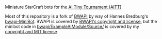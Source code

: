 Miniature StarCraft bots for the [AI Tiny Tournament (AITT)](https://sites.google.com/view/mcrave/aitt-s2)

Most of this repository is a fork of [BWAPI](https://github.com/bwapi/bwapi) by way of Hannes Bredburg's [bwapi-MiniBot](https://github.com/N00byEdge/bwapi-MiniBot). BWAPI is covered by [BWAPI's copyright and license](https://github.com/dgant/PurpleMini/blob/master/LICENSE), but the minibot code in [bwapi/ExampleAIModule/Source/](https://github.com/dgant/PurpleMini/tree/master/bwapi/ExampleAIModule/Source) is covered by my [copyright and MIT license](https://github.com/dgant/PurpleMini/blob/master/bwapi/ExampleAIModule/Source/LICENSE).